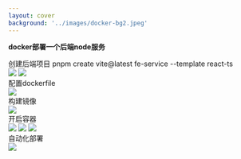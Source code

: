 ```yaml
---
layout: cover
background: '../images/docker-bg2.jpeg'
---
```


**docker部署一个后端node服务**

<div class='flex h-400'>
  <div>
    <timeline size='large'>
      <timeline-item   type="success" title='创建node项目' content='使用脚手架创建' ></timeline-item>
      <timeline-item type="error"  title='配置Dockerfile' content='dockerfile配置' ></timeline-item>
      <timeline-item type="info"  title='构建镜像' content='使用dockerfile创建镜像' ></timeline-item>
      <timeline-item type="success"  title='开启容器' content='运行容器打开端口号' ></timeline-item>
      <timeline-item type="warning" title='自动化部署' content='每commit一次代码，打最新的镜像' ></timeline-item>
    </timeline>
  </div>


  
  <div>
    <div v-click-hide>
      <div v-click class='position-absolute text-sm top-25'>
        <space class="font-bold  text-yellow mb-2">创建后端项目</space>
        <space class='bg-#fff px-5 py-2 rounded text-xs text-#000'>
          pnpm create vite@latest fe-service --template react-ts
        </space>
        <div class="mt-2">
          <Image class="w-80 rounded" src="../images/docker命令实战/node-service01.png" />
          <Image class="w-80 rounded" src="../images/docker命令实战/node-service02.png" />
        </div>
    </div>
    </div>
    <div v-click-hide>
      <div v-click  class='position-absolute text-sm top-25'>
        <space class="font-bold  text-yellow mb-2">配置dockerfile</space>
        <div class="mt-2">
          <Image class="w-80 rounded" src="../images/docker命令实战/node-service03.png" />
        </div>
      </div>
    </div>
    <div v-click-hide>
      <div v-click  class='position-absolute text-sm top-25'>
        <space class="font-bold  text-yellow mb-2">构建镜像</space>
        <div class="mt-2">
          <Image class="w-80 rounded" src="../images/docker命令实战/node-service04.png" />
        </div>
      </div>
    </div>
    <div v-click-hide>
      <div v-click  class='position-absolute text-sm top-25'>
        <space class="font-bold  text-yellow mb-2">开启容器</space>
        <div class="mt-2">
          <Image class="w-80 rounded" src="../images/docker命令实战/node-service05.png" />
          <Image class="w-80 rounded" src="../images/docker命令实战/node-service06.png" />
          <Image class="w-80 rounded" src="../images/docker命令实战/node-service07.png" />
        </div>
      </div>
    </div>
    <div v-click-hide>
      <div v-click  class='position-absolute text-sm top-25'>
        <space class="font-bold  text-yellow mb-2">自动化部署</space>
        <div class="mt-2">
          <Image class="w-100 rounded" src="../images/docker命令实战/node-service08.png" />
        </div>
      </div>
    </div>
  </div>

</div>
